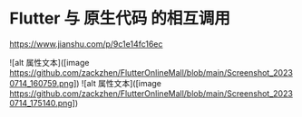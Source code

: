 # Flutter 与 原生代码 的相互调用
https://www.jianshu.com/p/9c1e14fc16ec

![alt 属性文本]([image https://github.com/zackzhen/FlutterOnlineMall/blob/main/Screenshot_20230714_160759.png])
![alt 属性文本]([image https://github.com/zackzhen/FlutterOnlineMall/blob/main/Screenshot_20230714_175140.png])


